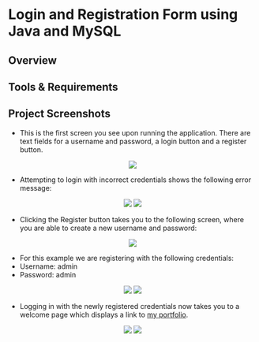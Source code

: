 # Login and Registration Form using Java and MySQL


## Overview

## Tools & Requirements

## Project Screenshots
- This is the first screen you see upon running the application. There are text fields for a username and password, a login button and a register button.

<p align="center">
<img src="https://github.com/MJHendricks/LoginForm/assets/65013192/8685e1ee-9d62-4100-af93-89c7430d8a3e">
</p>

- Attempting to login with incorrect credentials shows the following error message:
<p align="center">
<img src="https://github.com/MJHendricks/LoginForm/assets/65013192/8bc2b5b0-f145-4778-ac55-c7e0fec36638">
<img src="https://github.com/MJHendricks/LoginForm/assets/65013192/c5d54a5d-fe1c-4385-9a1c-e775cac10623">
</p>

- Clicking the Register button takes you to the following screen, where you are able to create a new username and password:
<p align="center">
<img src="https://github.com/MJHendricks/LoginForm/assets/65013192/af7d8cb6-ce31-4aa9-b2ed-7776f23d126e">
</p>

- For this example we are registering with the following credentials:
- Username: admin
- Password: admin
<p align="center">
<img src="https://github.com/MJHendricks/LoginForm/assets/65013192/a04efd2d-d90b-46c6-9152-cb4705cc3622">
<img src="https://github.com/MJHendricks/LoginForm/assets/65013192/d80b9660-fbab-44c4-be2f-91d2c288348f">
</p>

- Logging in with the newly registered credentials now takes you to a welcome page which displays a link to [my portfolio](https://mjhendricks.github.io/).
<p align="center">
<img src="https://github.com/MJHendricks/LoginForm/assets/65013192/8bc2b5b0-f145-4778-ac55-c7e0fec36638">
<img src="https://github.com/MJHendricks/LoginForm/assets/65013192/0f1ea6a5-e523-452b-be47-80b38aec8699">
</p>
